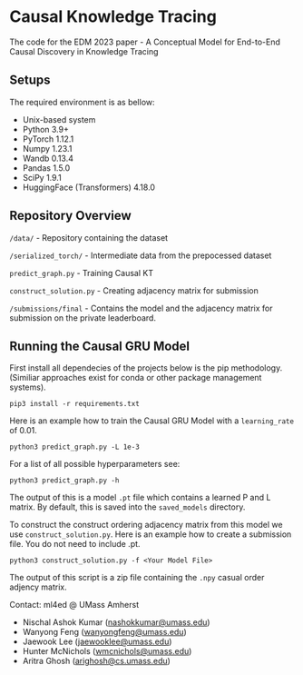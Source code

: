 # Causal Knowledge Tracing
The code for the EDM 2023 paper - A Conceptual Model for End-to-End Causal Discovery in Knowledge Tracing

## Setups
The required environment is as bellow:  
- Unix-based system 
- Python 3.9+
- PyTorch 1.12.1 
- Numpy 1.23.1
- Wandb 0.13.4
- Pandas 1.5.0
- SciPy 1.9.1
- HuggingFace (Transformers) 4.18.0

## Repository Overview 

```/data/``` - Repository containing the dataset

```/serialized_torch/``` - Intermediate data from the prepocessed dataset

```predict_graph.py``` - Training Causal KT

```construct_solution.py``` - Creating adjacency matrix for submission

```/submissions/final``` - Contains the model and the adjacency matrix for submission on the private leaderboard. 

## Running the Causal GRU Model
First install all dependecies of the projects below is the pip methodology. (Similiar approaches exist for conda or other package management systems).

```
pip3 install -r requirements.txt
```


Here is an example how to train the Causal GRU Model with a `learning_rate` of 0.01.
```
python3 predict_graph.py -L 1e-3
```
For a list of all possible hyperparameters see:
```
python3 predict_graph.py -h
```
The output of this is a model `.pt` file which contains a learned P and L matrix. By default, this is saved into the `saved_models` directory. 

To construct the construct ordering adjacency matrix from this model we use `construct_solution.py`. Here is an example how to create a submission file. You do not need to include .pt.
```
python3 construct_solution.py -f <Your Model File>
```

The output of this script is a zip file containing the `.npy` casual order adjency matrix.

Contact: ml4ed @ UMass Amherst
- Nischal Ashok Kumar (nashokkumar@umass.edu)
- Wanyong Feng (wanyongfeng@umass.edu)
- Jaewook Lee (jaewooklee@umass.edu)
- Hunter McNichols (wmcnichols@umass.edu)
- Aritra Ghosh (arighosh@cs.umass.edu)
